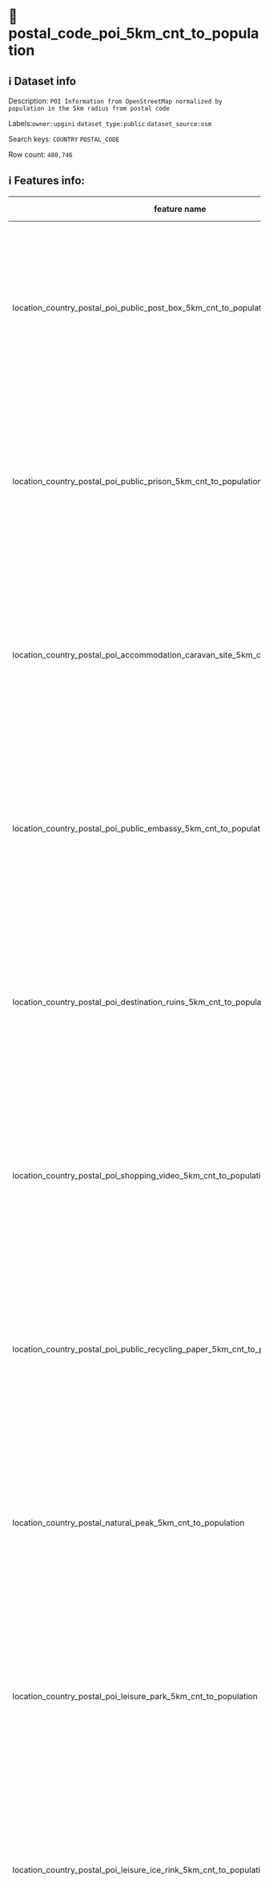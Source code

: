 # 📖 postal_code_poi_5km_cnt_to_population 
## ℹ️ Dataset info 
Description: `POI Information from OpenStreetMap normalized by population in the 5km radius from postal code` 

Labels:`owner:upgini` `dataset_type:public` `dataset_source:osm` 

Search keys: `COUNTRY` `POSTAL_CODE`

Row count: `480,746`

## ℹ️ Features info:
|feature name|feature type|descrition|
|---|---|---|
|location_country_postal_poi_public_post_box_5km_cnt_to_population|FLOAT|(Number of specific type osm objects in 5km radius from postal code)  divided by ( Population n 5km radius from postal code) |
|location_country_postal_poi_public_prison_5km_cnt_to_population|FLOAT|(Number of specific type osm objects in 5km radius from postal code)  divided by ( Population n 5km radius from postal code) |
|location_country_postal_poi_accommodation_caravan_site_5km_cnt_to_population|FLOAT|(Number of specific type osm objects in 5km radius from postal code)  divided by ( Population n 5km radius from postal code) |
|location_country_postal_poi_public_embassy_5km_cnt_to_population|FLOAT|(Number of specific type osm objects in 5km radius from postal code)  divided by ( Population n 5km radius from postal code) |
|location_country_postal_poi_destination_ruins_5km_cnt_to_population|FLOAT|(Number of specific type osm objects in 5km radius from postal code)  divided by ( Population n 5km radius from postal code) |
|location_country_postal_poi_shopping_video_5km_cnt_to_population|FLOAT|(Number of specific type osm objects in 5km radius from postal code)  divided by ( Population n 5km radius from postal code) |
|location_country_postal_poi_public_recycling_paper_5km_cnt_to_population|FLOAT|(Number of specific type osm objects in 5km radius from postal code)  divided by ( Population n 5km radius from postal code) |
|location_country_postal_natural_peak_5km_cnt_to_population|FLOAT|(Number of specific type osm objects in 5km radius from postal code)  divided by ( Population n 5km radius from postal code) |
|location_country_postal_poi_leisure_park_5km_cnt_to_population|FLOAT|(Number of specific type osm objects in 5km radius from postal code)  divided by ( Population n 5km radius from postal code) |
|location_country_postal_poi_leisure_ice_rink_5km_cnt_to_population|FLOAT|(Number of specific type osm objects in 5km radius from postal code)  divided by ( Population n 5km radius from postal code) |
|location_country_postal_poi_health_pharmacy_5km_cnt_to_population|FLOAT|(Number of specific type osm objects in 5km radius from postal code)  divided by ( Population n 5km radius from postal code) |
|location_country_postal_poi_public_arts_centre_5km_cnt_to_population|FLOAT|(Number of specific type osm objects in 5km radius from postal code)  divided by ( Population n 5km radius from postal code) |
|location_country_postal_pofw_christian_anglican_5km_cnt_to_population|FLOAT|(Number of specific type osm objects in 5km radius from postal code)  divided by ( Population n 5km radius from postal code) |
|location_country_postal_poi_miscpoi_emergency_phone_5km_cnt_to_population|FLOAT|(Number of specific type osm objects in 5km radius from postal code)  divided by ( Population n 5km radius from postal code) |
|location_country_postal_poi_tourism_tourist_info_5km_cnt_to_population|FLOAT|(Number of specific type osm objects in 5km radius from postal code)  divided by ( Population n 5km radius from postal code) |
|location_country_postal_poi_accommodation_chalet_5km_cnt_to_population|FLOAT|(Number of specific type osm objects in 5km radius from postal code)  divided by ( Population n 5km radius from postal code) |
|location_country_postal_poi_tourism_art_5km_cnt_to_population|FLOAT|(Number of specific type osm objects in 5km radius from postal code)  divided by ( Population n 5km radius from postal code) |
|location_country_postal_poi_shopping_beverages_5km_cnt_to_population|FLOAT|(Number of specific type osm objects in 5km radius from postal code)  divided by ( Population n 5km radius from postal code) |
|location_country_postal_poi_miscpoi_water_mill_5km_cnt_to_population|FLOAT|(Number of specific type osm objects in 5km radius from postal code)  divided by ( Population n 5km radius from postal code) |
|location_country_postal_poi_public_graveyard_5km_cnt_to_population|FLOAT|(Number of specific type osm objects in 5km radius from postal code)  divided by ( Population n 5km radius from postal code) |
|location_country_postal_poi_destination_viewpoint_5km_cnt_to_population|FLOAT|(Number of specific type osm objects in 5km radius from postal code)  divided by ( Population n 5km radius from postal code) |
|location_country_postal_poi_shopping_car_wash_5km_cnt_to_population|FLOAT|(Number of specific type osm objects in 5km radius from postal code)  divided by ( Population n 5km radius from postal code) |
|location_country_postal_pofw_muslim_5km_cnt_to_population|FLOAT|(Number of specific type osm objects in 5km radius from postal code)  divided by ( Population n 5km radius from postal code) |
|location_country_postal_poi_tourism_tourist_board_5km_cnt_to_population|FLOAT|(Number of specific type osm objects in 5km radius from postal code)  divided by ( Population n 5km radius from postal code) |
|location_country_postal_poi_public_courthouse_5km_cnt_to_population|FLOAT|(Number of specific type osm objects in 5km radius from postal code)  divided by ( Population n 5km radius from postal code) |
|location_country_postal_poi_destination_fort_5km_cnt_to_population|FLOAT|(Number of specific type osm objects in 5km radius from postal code)  divided by ( Population n 5km radius from postal code) |
|location_country_postal_poi_miscpoi_tower_comms_5km_cnt_to_population|FLOAT|(Number of specific type osm objects in 5km radius from postal code)  divided by ( Population n 5km radius from postal code) |
|location_country_postal_poi_shopping_sports_5km_cnt_to_population|FLOAT|(Number of specific type osm objects in 5km radius from postal code)  divided by ( Population n 5km radius from postal code) |
|location_country_postal_poi_public_library_5km_cnt_to_population|FLOAT|(Number of specific type osm objects in 5km radius from postal code)  divided by ( Population n 5km radius from postal code) |
|location_country_postal_poi_catering_pub_5km_cnt_to_population|FLOAT|(Number of specific type osm objects in 5km radius from postal code)  divided by ( Population n 5km radius from postal code) |
|location_country_postal_poi_shopping_supermarket_5km_cnt_to_population|FLOAT|(Number of specific type osm objects in 5km radius from postal code)  divided by ( Population n 5km radius from postal code) |
|location_country_postal_poi_public_recycling_metal_5km_cnt_to_population|FLOAT|(Number of specific type osm objects in 5km radius from postal code)  divided by ( Population n 5km radius from postal code) |
|location_country_postal_pofw_jewish_5km_cnt_to_population|FLOAT|(Number of specific type osm objects in 5km radius from postal code)  divided by ( Population n 5km radius from postal code) |
|location_country_postal_poi_destination_theme_park_5km_cnt_to_population|FLOAT|(Number of specific type osm objects in 5km radius from postal code)  divided by ( Population n 5km radius from postal code) |
|location_country_postal_poi_shopping_vending_cigarette_5km_cnt_to_population|FLOAT|(Number of specific type osm objects in 5km radius from postal code)  divided by ( Population n 5km radius from postal code) |
|location_country_postal_poi_health_doctors_5km_cnt_to_population|FLOAT|(Number of specific type osm objects in 5km radius from postal code)  divided by ( Population n 5km radius from postal code) |
|location_country_postal_poi_miscpoi_water_works_5km_cnt_to_population|FLOAT|(Number of specific type osm objects in 5km radius from postal code)  divided by ( Population n 5km radius from postal code) |
|location_country_postal_poi_public_post_office_5km_cnt_to_population|FLOAT|(Number of specific type osm objects in 5km radius from postal code)  divided by ( Population n 5km radius from postal code) |
|location_country_postal_poi_shopping_florist_5km_cnt_to_population|FLOAT|(Number of specific type osm objects in 5km radius from postal code)  divided by ( Population n 5km radius from postal code) |
|location_country_postal_poi_shopping_car_rental_5km_cnt_to_population|FLOAT|(Number of specific type osm objects in 5km radius from postal code)  divided by ( Population n 5km radius from postal code) |
|location_country_postal_pofw_christian_methodist_5km_cnt_to_population|FLOAT|(Number of specific type osm objects in 5km radius from postal code)  divided by ( Population n 5km radius from postal code) |
|location_country_postal_poi_accommodation_camp_site_5km_cnt_to_population|FLOAT|(Number of specific type osm objects in 5km radius from postal code)  divided by ( Population n 5km radius from postal code) |
|location_country_postal_poi_catering_food_court_5km_cnt_to_population|FLOAT|(Number of specific type osm objects in 5km radius from postal code)  divided by ( Population n 5km radius from postal code) |
|location_country_postal_poi_shopping_car_5km_cnt_to_population|FLOAT|(Number of specific type osm objects in 5km radius from postal code)  divided by ( Population n 5km radius from postal code) |
|location_country_postal_poi_shopping_bicycle_5km_cnt_to_population|FLOAT|(Number of specific type osm objects in 5km radius from postal code)  divided by ( Population n 5km radius from postal code) |
|location_country_postal_poi_shopping_books_5km_cnt_to_population|FLOAT|(Number of specific type osm objects in 5km radius from postal code)  divided by ( Population n 5km radius from postal code) |
|location_country_postal_poi_miscpoi_hunting_stand_5km_cnt_to_population|FLOAT|(Number of specific type osm objects in 5km radius from postal code)  divided by ( Population n 5km radius from postal code) |
|location_country_postal_poi_leisure_golf_course_5km_cnt_to_population|FLOAT|(Number of specific type osm objects in 5km radius from postal code)  divided by ( Population n 5km radius from postal code) |
|location_country_postal_poi_shopping_greengrocer_5km_cnt_to_population|FLOAT|(Number of specific type osm objects in 5km radius from postal code)  divided by ( Population n 5km radius from postal code) |
|location_country_postal_poi_miscpoi_bench_5km_cnt_to_population|FLOAT|(Number of specific type osm objects in 5km radius from postal code)  divided by ( Population n 5km radius from postal code) |
|location_country_postal_poi_leisure_dog_park_5km_cnt_to_population|FLOAT|(Number of specific type osm objects in 5km radius from postal code)  divided by ( Population n 5km radius from postal code) |
|location_country_postal_poi_shopping_department_store_5km_cnt_to_population|FLOAT|(Number of specific type osm objects in 5km radius from postal code)  divided by ( Population n 5km radius from postal code) |
|location_country_postal_poi_shopping_shoes_5km_cnt_to_population|FLOAT|(Number of specific type osm objects in 5km radius from postal code)  divided by ( Population n 5km radius from postal code) |
|location_country_postal_natural_mine_5km_cnt_to_population|FLOAT|(Number of specific type osm objects in 5km radius from postal code)  divided by ( Population n 5km radius from postal code) |
|location_country_postal_poi_shopping_hairdresser_5km_cnt_to_population|FLOAT|(Number of specific type osm objects in 5km radius from postal code)  divided by ( Population n 5km radius from postal code) |
|location_country_postal_poi_shopping_computer_5km_cnt_to_population|FLOAT|(Number of specific type osm objects in 5km radius from postal code)  divided by ( Population n 5km radius from postal code) |
|location_country_postal_poi_accommodation_alpine_hut_5km_cnt_to_population|FLOAT|(Number of specific type osm objects in 5km radius from postal code)  divided by ( Population n 5km radius from postal code) |
|location_country_postal_poi_destination_memorial_5km_cnt_to_population|FLOAT|(Number of specific type osm objects in 5km radius from postal code)  divided by ( Population n 5km radius from postal code) |
|location_country_postal_poi_public_university_5km_cnt_to_population|FLOAT|(Number of specific type osm objects in 5km radius from postal code)  divided by ( Population n 5km radius from postal code) |
|location_country_postal_poi_catering_biergarten_5km_cnt_to_population|FLOAT|(Number of specific type osm objects in 5km radius from postal code)  divided by ( Population n 5km radius from postal code) |
|location_country_postal_pofw_christian_mormon_5km_cnt_to_population|FLOAT|(Number of specific type osm objects in 5km radius from postal code)  divided by ( Population n 5km radius from postal code) |
|location_country_postal_poi_shopping_doityourself_5km_cnt_to_population|FLOAT|(Number of specific type osm objects in 5km radius from postal code)  divided by ( Population n 5km radius from postal code) |
|location_country_postal_poi_accommodation_shelter_5km_cnt_to_population|FLOAT|(Number of specific type osm objects in 5km radius from postal code)  divided by ( Population n 5km radius from postal code) |
|location_country_postal_poi_shopping_furniture_5km_cnt_to_population|FLOAT|(Number of specific type osm objects in 5km radius from postal code)  divided by ( Population n 5km radius from postal code) |
|location_country_postal_poi_destination_zoo_5km_cnt_to_population|FLOAT|(Number of specific type osm objects in 5km radius from postal code)  divided by ( Population n 5km radius from postal code) |
|location_country_postal_natural_volcano_5km_cnt_to_population|FLOAT|(Number of specific type osm objects in 5km radius from postal code)  divided by ( Population n 5km radius from postal code) |
|location_country_postal_poi_public_marketplace_5km_cnt_to_population|FLOAT|(Number of specific type osm objects in 5km radius from postal code)  divided by ( Population n 5km radius from postal code) |
|location_country_postal_poi_miscpoi_emergency_access_5km_cnt_to_population|FLOAT|(Number of specific type osm objects in 5km radius from postal code)  divided by ( Population n 5km radius from postal code) |
|location_country_postal_poi_shopping_butcher_5km_cnt_to_population|FLOAT|(Number of specific type osm objects in 5km radius from postal code)  divided by ( Population n 5km radius from postal code) |
|location_country_postal_poi_destination_battlefield_5km_cnt_to_population|FLOAT|(Number of specific type osm objects in 5km radius from postal code)  divided by ( Population n 5km radius from postal code) |
|location_country_postal_poi_catering_restaurant_5km_cnt_to_population|FLOAT|(Number of specific type osm objects in 5km radius from postal code)  divided by ( Population n 5km radius from postal code) |
|location_country_postal_poi_miscpoi_wastewater_plant_5km_cnt_to_population|FLOAT|(Number of specific type osm objects in 5km radius from postal code)  divided by ( Population n 5km radius from postal code) |
|location_country_postal_poi_public_recycling_clothes_5km_cnt_to_population|FLOAT|(Number of specific type osm objects in 5km radius from postal code)  divided by ( Population n 5km radius from postal code) |
|location_country_postal_pofw_shinto_5km_cnt_to_population|FLOAT|(Number of specific type osm objects in 5km radius from postal code)  divided by ( Population n 5km radius from postal code) |
|location_country_postal_poi_destination_wayside_cross_5km_cnt_to_population|FLOAT|(Number of specific type osm objects in 5km radius from postal code)  divided by ( Population n 5km radius from postal code) |
|location_country_postal_natural_cliff_5km_cnt_to_population|FLOAT|(Number of specific type osm objects in 5km radius from postal code)  divided by ( Population n 5km radius from postal code) |
|location_country_postal_poi_leisure_cinema_5km_cnt_to_population|FLOAT|(Number of specific type osm objects in 5km radius from postal code)  divided by ( Population n 5km radius from postal code) |
|location_country_postal_poi_tourism_tourist_guidepost_5km_cnt_to_population|FLOAT|(Number of specific type osm objects in 5km radius from postal code)  divided by ( Population n 5km radius from postal code) |
|location_country_postal_poi_miscpoi_tower_observation_5km_cnt_to_population|FLOAT|(Number of specific type osm objects in 5km radius from postal code)  divided by ( Population n 5km radius from postal code) |
|location_country_postal_poi_shopping_optician_5km_cnt_to_population|FLOAT|(Number of specific type osm objects in 5km radius from postal code)  divided by ( Population n 5km radius from postal code) |
|location_country_postal_poi_miscpoi_camera_surveillance_5km_cnt_to_population|FLOAT|(Number of specific type osm objects in 5km radius from postal code)  divided by ( Population n 5km radius from postal code) |
|location_country_postal_poi_accommodation_guest_house_5km_cnt_to_population|FLOAT|(Number of specific type osm objects in 5km radius from postal code)  divided by ( Population n 5km radius from postal code) |
|location_country_postal_poi_shopping_mobile_phone_5km_cnt_to_population|FLOAT|(Number of specific type osm objects in 5km radius from postal code)  divided by ( Population n 5km radius from postal code) |
|location_country_postal_poi_destination_monument_5km_cnt_to_population|FLOAT|(Number of specific type osm objects in 5km radius from postal code)  divided by ( Population n 5km radius from postal code) |
|location_country_postal_poi_shopping_toys_5km_cnt_to_population|FLOAT|(Number of specific type osm objects in 5km radius from postal code)  divided by ( Population n 5km radius from postal code) |
|location_country_postal_poi_health_dentist_5km_cnt_to_population|FLOAT|(Number of specific type osm objects in 5km radius from postal code)  divided by ( Population n 5km radius from postal code) |
|location_country_postal_poi_miscpoi_toilet_5km_cnt_to_population|FLOAT|(Number of specific type osm objects in 5km radius from postal code)  divided by ( Population n 5km radius from postal code) |
|location_country_postal_poi_public_college_5km_cnt_to_population|FLOAT|(Number of specific type osm objects in 5km radius from postal code)  divided by ( Population n 5km radius from postal code) |
|location_country_postal_poi_accommodation_motel_5km_cnt_to_population|FLOAT|(Number of specific type osm objects in 5km radius from postal code)  divided by ( Population n 5km radius from postal code) |
|location_country_postal_poi_health_veterinary_5km_cnt_to_population|FLOAT|(Number of specific type osm objects in 5km radius from postal code)  divided by ( Population n 5km radius from postal code) |
|location_country_postal_pofw_christian_catholic_5km_cnt_to_population|FLOAT|(Number of specific type osm objects in 5km radius from postal code)  divided by ( Population n 5km radius from postal code) |
|location_country_postal_poi_destination_attraction_5km_cnt_to_population|FLOAT|(Number of specific type osm objects in 5km radius from postal code)  divided by ( Population n 5km radius from postal code) |
|location_country_postal_poi_public_school_5km_cnt_to_population|FLOAT|(Number of specific type osm objects in 5km radius from postal code)  divided by ( Population n 5km radius from postal code) |
|location_country_postal_poi_leisure_nightclub_5km_cnt_to_population|FLOAT|(Number of specific type osm objects in 5km radius from postal code)  divided by ( Population n 5km radius from postal code) |
|location_country_postal_pofw_christian_protestant_5km_cnt_to_population|FLOAT|(Number of specific type osm objects in 5km radius from postal code)  divided by ( Population n 5km radius from postal code) |
|location_country_postal_pofw_christian_5km_cnt_to_population|FLOAT|(Number of specific type osm objects in 5km radius from postal code)  divided by ( Population n 5km radius from postal code) |
|location_country_postal_poi_shopping_car_repair_5km_cnt_to_population|FLOAT|(Number of specific type osm objects in 5km radius from postal code)  divided by ( Population n 5km radius from postal code) |
|location_country_postal_pofw_hindu_5km_cnt_to_population|FLOAT|(Number of specific type osm objects in 5km radius from postal code)  divided by ( Population n 5km radius from postal code) |
|location_country_postal_poi_catering_cafe_5km_cnt_to_population|FLOAT|(Number of specific type osm objects in 5km radius from postal code)  divided by ( Population n 5km radius from postal code) |
|location_country_postal_poi_public_town_hall_5km_cnt_to_population|FLOAT|(Number of specific type osm objects in 5km radius from postal code)  divided by ( Population n 5km radius from postal code) |
|location_country_postal_poi_leisure_stadium_5km_cnt_to_population|FLOAT|(Number of specific type osm objects in 5km radius from postal code)  divided by ( Population n 5km radius from postal code) |
|location_country_postal_poi_public_recycling_glass_5km_cnt_to_population|FLOAT|(Number of specific type osm objects in 5km radius from postal code)  divided by ( Population n 5km radius from postal code) |
|location_country_postal_poi_miscpoi_lighthouse_5km_cnt_to_population|FLOAT|(Number of specific type osm objects in 5km radius from postal code)  divided by ( Population n 5km radius from postal code) |
|location_country_postal_poi_public_public_building_5km_cnt_to_population|FLOAT|(Number of specific type osm objects in 5km radius from postal code)  divided by ( Population n 5km radius from postal code) |
|location_country_postal_poi_miscpoi_drinking_water_5km_cnt_to_population|FLOAT|(Number of specific type osm objects in 5km radius from postal code)  divided by ( Population n 5km radius from postal code) |
|location_country_postal_poi_public_telephone_5km_cnt_to_population|FLOAT|(Number of specific type osm objects in 5km radius from postal code)  divided by ( Population n 5km radius from postal code) |
|location_country_postal_natural_beach_5km_cnt_to_population|FLOAT|(Number of specific type osm objects in 5km radius from postal code)  divided by ( Population n 5km radius from postal code) |
|location_country_postal_poi_leisure_playground_5km_cnt_to_population|FLOAT|(Number of specific type osm objects in 5km radius from postal code)  divided by ( Population n 5km radius from postal code) |
|location_country_postal_poi_shopping_kiosk_5km_cnt_to_population|FLOAT|(Number of specific type osm objects in 5km radius from postal code)  divided by ( Population n 5km radius from postal code) |
|location_country_postal_poi_shopping_mall_5km_cnt_to_population|FLOAT|(Number of specific type osm objects in 5km radius from postal code)  divided by ( Population n 5km radius from postal code) |
|location_country_postal_poi_public_nursing_home_5km_cnt_to_population|FLOAT|(Number of specific type osm objects in 5km radius from postal code)  divided by ( Population n 5km radius from postal code) |
|location_country_postal_poi_leisure_tennis_court_5km_cnt_to_population|FLOAT|(Number of specific type osm objects in 5km radius from postal code)  divided by ( Population n 5km radius from postal code) |
|location_country_postal_poi_leisure_theatre_5km_cnt_to_population|FLOAT|(Number of specific type osm objects in 5km radius from postal code)  divided by ( Population n 5km radius from postal code) |
|location_country_postal_poi_shopping_convenience_5km_cnt_to_population|FLOAT|(Number of specific type osm objects in 5km radius from postal code)  divided by ( Population n 5km radius from postal code) |
|location_country_postal_poi_shopping_outdoor_5km_cnt_to_population|FLOAT|(Number of specific type osm objects in 5km radius from postal code)  divided by ( Population n 5km radius from postal code) |
|location_country_postal_pofw_muslim_sunni_5km_cnt_to_population|FLOAT|(Number of specific type osm objects in 5km radius from postal code)  divided by ( Population n 5km radius from postal code) |
|location_country_postal_pofw_christian_orthodox_5km_cnt_to_population|FLOAT|(Number of specific type osm objects in 5km radius from postal code)  divided by ( Population n 5km radius from postal code) |
|location_country_postal_pofw_christian_lutheran_5km_cnt_to_population|FLOAT|(Number of specific type osm objects in 5km radius from postal code)  divided by ( Population n 5km radius from postal code) |
|location_country_postal_poi_miscpoi_water_tower_5km_cnt_to_population|FLOAT|(Number of specific type osm objects in 5km radius from postal code)  divided by ( Population n 5km radius from postal code) |
|location_country_postal_poi_public_police_5km_cnt_to_population|FLOAT|(Number of specific type osm objects in 5km radius from postal code)  divided by ( Population n 5km radius from postal code) |
|location_country_postal_poi_health_hospital_5km_cnt_to_population|FLOAT|(Number of specific type osm objects in 5km radius from postal code)  divided by ( Population n 5km radius from postal code) |
|location_country_postal_poi_tourism_archaeological_5km_cnt_to_population|FLOAT|(Number of specific type osm objects in 5km radius from postal code)  divided by ( Population n 5km radius from postal code) |
|location_country_postal_pofw_christian_baptist_5km_cnt_to_population|FLOAT|(Number of specific type osm objects in 5km radius from postal code)  divided by ( Population n 5km radius from postal code) |
|location_country_postal_pofw_taoist_5km_cnt_to_population|FLOAT|(Number of specific type osm objects in 5km radius from postal code)  divided by ( Population n 5km radius from postal code) |
|location_country_postal_poi_money_atm_5km_cnt_to_population|FLOAT|(Number of specific type osm objects in 5km radius from postal code)  divided by ( Population n 5km radius from postal code) |
|location_country_postal_poi_miscpoi_fire_hydrant_5km_cnt_to_population|FLOAT|(Number of specific type osm objects in 5km radius from postal code)  divided by ( Population n 5km radius from postal code) |
|location_country_postal_poi_shopping_gift_5km_cnt_to_population|FLOAT|(Number of specific type osm objects in 5km radius from postal code)  divided by ( Population n 5km radius from postal code) |
|location_country_postal_poi_tourism_tourist_map_5km_cnt_to_population|FLOAT|(Number of specific type osm objects in 5km radius from postal code)  divided by ( Population n 5km radius from postal code) |
|location_country_postal_poi_shopping_bicycle_rental_5km_cnt_to_population|FLOAT|(Number of specific type osm objects in 5km radius from postal code)  divided by ( Population n 5km radius from postal code) |
|location_country_postal_poi_accommodation_hotel_5km_cnt_to_population|FLOAT|(Number of specific type osm objects in 5km radius from postal code)  divided by ( Population n 5km radius from postal code) |
|location_country_postal_poi_leisure_swimming_pool_5km_cnt_to_population|FLOAT|(Number of specific type osm objects in 5km radius from postal code)  divided by ( Population n 5km radius from postal code) |
|location_country_postal_poi_shopping_clothes_5km_cnt_to_population|FLOAT|(Number of specific type osm objects in 5km radius from postal code)  divided by ( Population n 5km radius from postal code) |
|location_country_postal_poi_shopping_beauty_5km_cnt_to_population|FLOAT|(Number of specific type osm objects in 5km radius from postal code)  divided by ( Population n 5km radius from postal code) |
|location_country_postal_poi_shopping_vending_machine_5km_cnt_to_population|FLOAT|(Number of specific type osm objects in 5km radius from postal code)  divided by ( Population n 5km radius from postal code) |
|location_country_postal_poi_destination_picnic_site_5km_cnt_to_population|FLOAT|(Number of specific type osm objects in 5km radius from postal code)  divided by ( Population n 5km radius from postal code) |
|location_country_postal_poi_public_recycling_5km_cnt_to_population|FLOAT|(Number of specific type osm objects in 5km radius from postal code)  divided by ( Population n 5km radius from postal code) |
|location_country_postal_poi_destination_wayside_shrine_5km_cnt_to_population|FLOAT|(Number of specific type osm objects in 5km radius from postal code)  divided by ( Population n 5km radius from postal code) |
|location_country_postal_poi_shopping_car_sharing_5km_cnt_to_population|FLOAT|(Number of specific type osm objects in 5km radius from postal code)  divided by ( Population n 5km radius from postal code) |
|location_country_postal_natural_spring_5km_cnt_to_population|FLOAT|(Number of specific type osm objects in 5km radius from postal code)  divided by ( Population n 5km radius from postal code) |
|location_country_postal_pofw_sikh_5km_cnt_to_population|FLOAT|(Number of specific type osm objects in 5km radius from postal code)  divided by ( Population n 5km radius from postal code) |
|location_country_postal_poi_public_kindergarten_5km_cnt_to_population|FLOAT|(Number of specific type osm objects in 5km radius from postal code)  divided by ( Population n 5km radius from postal code) |
|location_country_postal_pofw_buddhist_5km_cnt_to_population|FLOAT|(Number of specific type osm objects in 5km radius from postal code)  divided by ( Population n 5km radius from postal code) |
|location_country_postal_poi_destination_artwork_5km_cnt_to_population|FLOAT|(Number of specific type osm objects in 5km radius from postal code)  divided by ( Population n 5km radius from postal code) |
|location_country_postal_poi_shopping_laundry_5km_cnt_to_population|FLOAT|(Number of specific type osm objects in 5km radius from postal code)  divided by ( Population n 5km radius from postal code) |
|location_country_postal_poi_accommodation_hostel_5km_cnt_to_population|FLOAT|(Number of specific type osm objects in 5km radius from postal code)  divided by ( Population n 5km radius from postal code) |
|location_country_postal_poi_leisure_pitch_5km_cnt_to_population|FLOAT|(Number of specific type osm objects in 5km radius from postal code)  divided by ( Population n 5km radius from postal code) |
|location_country_postal_poi_shopping_vending_parking_5km_cnt_to_population|FLOAT|(Number of specific type osm objects in 5km radius from postal code)  divided by ( Population n 5km radius from postal code) |
|location_country_postal_poi_destination_castle_5km_cnt_to_population|FLOAT|(Number of specific type osm objects in 5km radius from postal code)  divided by ( Population n 5km radius from postal code) |
|location_country_postal_poi_accommodation_bed_and_breakfast_5km_cnt_to_population|FLOAT|(Number of specific type osm objects in 5km radius from postal code)  divided by ( Population n 5km radius from postal code) |
|location_country_postal_natural_glacier_5km_cnt_to_population|FLOAT|(Number of specific type osm objects in 5km radius from postal code)  divided by ( Population n 5km radius from postal code) |
|location_country_postal_poi_shopping_chemist_5km_cnt_to_population|FLOAT|(Number of specific type osm objects in 5km radius from postal code)  divided by ( Population n 5km radius from postal code) |
|location_country_postal_poi_money_bank_5km_cnt_to_population|FLOAT|(Number of specific type osm objects in 5km radius from postal code)  divided by ( Population n 5km radius from postal code) |
|location_country_postal_poi_miscpoi_windmill_5km_cnt_to_population|FLOAT|(Number of specific type osm objects in 5km radius from postal code)  divided by ( Population n 5km radius from postal code) |
|location_country_postal_pofw_christian_evangelical_5km_cnt_to_population|FLOAT|(Number of specific type osm objects in 5km radius from postal code)  divided by ( Population n 5km radius from postal code) |
|location_country_postal_poi_public_community_centre_5km_cnt_to_population|FLOAT|(Number of specific type osm objects in 5km radius from postal code)  divided by ( Population n 5km radius from postal code) |
|location_country_postal_poi_catering_bar_5km_cnt_to_population|FLOAT|(Number of specific type osm objects in 5km radius from postal code)  divided by ( Population n 5km radius from postal code) |
|location_country_postal_poi_shopping_newsagent_5km_cnt_to_population|FLOAT|(Number of specific type osm objects in 5km radius from postal code)  divided by ( Population n 5km radius from postal code) |
|location_country_postal_poi_public_fire_station_5km_cnt_to_population|FLOAT|(Number of specific type osm objects in 5km radius from postal code)  divided by ( Population n 5km radius from postal code) |
|location_country_postal_natural_cave_entrance_5km_cnt_to_population|FLOAT|(Number of specific type osm objects in 5km radius from postal code)  divided by ( Population n 5km radius from postal code) |
|location_country_postal_poi_miscpoi_waste_basket_5km_cnt_to_population|FLOAT|(Number of specific type osm objects in 5km radius from postal code)  divided by ( Population n 5km radius from postal code) |
|location_country_postal_poi_miscpoi_fountain_5km_cnt_to_population|FLOAT|(Number of specific type osm objects in 5km radius from postal code)  divided by ( Population n 5km radius from postal code) |
|location_country_postal_poi_shopping_travel_agency_5km_cnt_to_population|FLOAT|(Number of specific type osm objects in 5km radius from postal code)  divided by ( Population n 5km radius from postal code) |
|location_country_postal_poi_shopping_stationery_5km_cnt_to_population|FLOAT|(Number of specific type osm objects in 5km radius from postal code)  divided by ( Population n 5km radius from postal code) |
|location_country_postal_poi_shopping_garden_centre_5km_cnt_to_population|FLOAT|(Number of specific type osm objects in 5km radius from postal code)  divided by ( Population n 5km radius from postal code) |
|location_country_postal_poi_shopping_bakery_5km_cnt_to_population|FLOAT|(Number of specific type osm objects in 5km radius from postal code)  divided by ( Population n 5km radius from postal code) |
|location_country_postal_poi_destination_museum_5km_cnt_to_population|FLOAT|(Number of specific type osm objects in 5km radius from postal code)  divided by ( Population n 5km radius from postal code) |
|location_country_postal_poi_catering_fast_food_5km_cnt_to_population|FLOAT|(Number of specific type osm objects in 5km radius from postal code)  divided by ( Population n 5km radius from postal code) |
|location_country_postal_poi_leisure_sports_centre_5km_cnt_to_population|FLOAT|(Number of specific type osm objects in 5km radius from postal code)  divided by ( Population n 5km radius from postal code) |
|location_country_postal_poi_miscpoi_water_well_5km_cnt_to_population|FLOAT|(Number of specific type osm objects in 5km radius from postal code)  divided by ( Population n 5km radius from postal code) |
|location_country_postal_poi_destination_archaeological_site_5km_cnt_to_population|FLOAT|(Number of specific type osm objects in 5km radius from postal code)  divided by ( Population n 5km radius from postal code) |
|location_country_postal_poi_shopping_jewelry_5km_cnt_to_population|FLOAT|(Number of specific type osm objects in 5km radius from postal code)  divided by ( Population n 5km radius from postal code) |
|location_country_postal_pofw_muslim_shia_5km_cnt_to_population|FLOAT|(Number of specific type osm objects in 5km radius from postal code)  divided by ( Population n 5km radius from postal code) |
